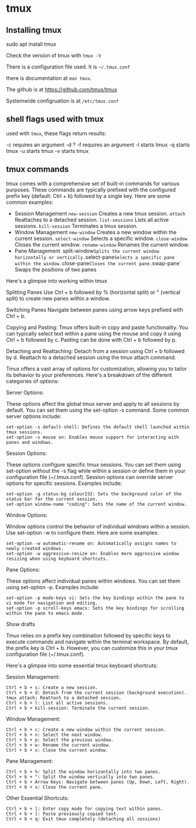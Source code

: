 # tmux

## Installing tmux

sudo apt install tmux

Check the version of tmux with `tmux -V`

There is a configuration file used. It is `~/.tmux.conf`

there is documentation at `man tmux`.

The github is at <https://github.com/tmux/tmux>

Systemwide configruation is at `/etc/tmux.conf`

## shell flags used with tmux

used with `tmux`, these flags return results:

-c requires an argument
-d ?
-f requires an argument
-l starts tmux
-q starts tmux
-u starts tmux
-v starts tmux

## tmux commands

tmux comes with a comprehensive set of built-in commands for various purposes. These commands are typically prefixed with the configured prefix key (default: Ctrl + b) followed by a single key. Here are some common examples:

- Session Management
        `new-session` Creates a new tmux session.
        `attach` Reattaches to a detached session.
        `list-sessions` Lists all active sessions.
        `kill-session` Terminates a tmux session.
- Window Management
        `new-window` Creates a new window within the current session.
        `select-window` Selects a specific window.
        `close-window` Closes the current window.
        `rename-window` Renames the current window.
- Pane Management`
        `split-window` Splits the current window horizontally or vertically.
        `select-pane` Selects a specific pane within the window.
        `close-pane` Closes the current pane.
        `swap-pane` Swaps the positions of two panes

Here's a glimpse into working within tmux

 Splitting Panes
    Use Ctrl + b followed by % (horizontal split) or " (vertical split) to create new panes within a window.

 Switching Panes
    Navigate between panes using arrow keys prefixed with Ctrl + b.

 Copying and Pasting:
    Tmux offers built-in copy and paste functionality. You can typically select text within
    a pane using the mouse and copy it using Ctrl + b followed by c. Pasting can be done with Ctrl + b followed by p.

 Detaching and Reattaching:
    Detach from a session using Ctrl + b followed by d. Reattach to a detached session using the tmux attach command.

Tmux offers a vast array of options for customization, allowing you to tailor its behavior to your preferences. Here's a breakdown of the different categories of options:

Server Options:

These options affect the global tmux server and apply to all sessions by default. You can set them using the set-option -s command. Some common server options include:

    set-option -s default-shell: Defines the default shell launched within tmux sessions.
    set-option -s mouse on: Enables mouse support for interacting with panes and windows.

Session Options:

These options configure specific tmux sessions. You can set them using set-option without the -s flag while within a session or define them in your configuration file (~/.tmux.conf). Session options can override server options for specific sessions. Examples include:

    set-option -g status-bg colour232: Sets the background color of the status bar for the current session.
    set-option window-name "coding": Sets the name of the current window.

Window Options:

Window options control the behavior of individual windows within a session. Use set-option -w to configure them. Here are some examples:

    set-option -w automatic-rename on: Automatically assigns names to newly created windows.
    set-option -w aggressive-resize on: Enables more aggressive window resizing when using keyboard shortcuts.

Pane Options:

These options affect individual panes within windows. You can set them using set-option -p. Examples include:

    set-option -p mode-keys vi: Sets the key bindings within the pane to vi mode for navigation and editing.
    set-option -p scroll-keys emacs: Sets the key bindings for scrolling within the pane to emacs mode.

Show drafts

Tmux relies on a prefix key combination followed by specific keys to execute commands and navigate within the terminal workspace. By default, the prefix key is Ctrl + b. However, you can customize this in your tmux configuration file (~/.tmux.conf).

Here's a glimpse into some essential tmux keyboard shortcuts:

Session Management:

    Ctrl + b + s: Create a new session.
    Ctrl + b + d: Detach from the current session (background execution).
    tmux attach: Reattach to a detached session.
    Ctrl + b + l: List all active sessions.
    Ctrl + b + kill-session: Terminate the current session.

Window Management:

    Ctrl + b + c: Create a new window within the current session.
    Ctrl + b + n: Select the next window.
    Ctrl + b + p: Select the previous window.
    Ctrl + b + w: Rename the current window.
    Ctrl + b + x: Close the current window.

Pane Management:

    Ctrl + b + %: Split the window horizontally into two panes.
    Ctrl + b + ": Split the window vertically into two panes.
    Ctrl + b + Arrow Keys: Navigate between panes (Up, Down, Left, Right).
    Ctrl + b + x: Close the current pane.

Other Essential Shortcuts:

    Ctrl + b + [: Enter copy mode for copying text within panes.
    Ctrl + b + ]: Paste previously copied text.
    Ctrl + b + q: Exit tmux completely (detaching all sessions)

